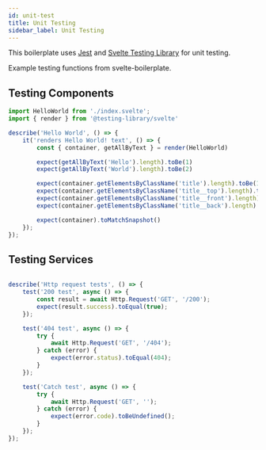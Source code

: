 ```yaml
---
id: unit-test
title: Unit Testing
sidebar_label: Unit Testing
---
```


This boilerplate uses [Jest](https://jestjs.io/docs/en/getting-started) and [Svelte Testing Library](https://testing-library.com/docs/svelte-testing-library/intro) for unit testing.

Example testing functions from svelte-boilerplate.

## Testing Components
```js
import HelloWorld from './index.svelte';
import { render } from '@testing-library/svelte'

describe('Hello World', () => {
    it('renders Hello World! text', () => {
        const { container, getAllByText } = render(HelloWorld)

        expect(getAllByText('Hello').length).toBe(1)
        expect(getAllByText('World').length).toBe(2)

        expect(container.getElementsByClassName('title').length).toBe(1)
        expect(container.getElementsByClassName('title__top').length).toBe(1)
        expect(container.getElementsByClassName('title__front').length).toBe(1)
        expect(container.getElementsByClassName('title__back').length).toBe(1)

        expect(container).toMatchSnapshot()
    });
});
```


## Testing Services

```javascript

describe('Http request tests', () => {
    test('200 test', async () => {
        const result = await Http.Request('GET', '/200');
        expect(result.success).toEqual(true);
    });

    test('404 test', async () => {
        try {
            await Http.Request('GET', '/404');
        } catch (error) {
            expect(error.status).toEqual(404);
        }
    });

    test('Catch test', async () => {
        try {
            await Http.Request('GET', '');
        } catch (error) {
            expect(error.code).toBeUndefined();
        }
    });
});

```


